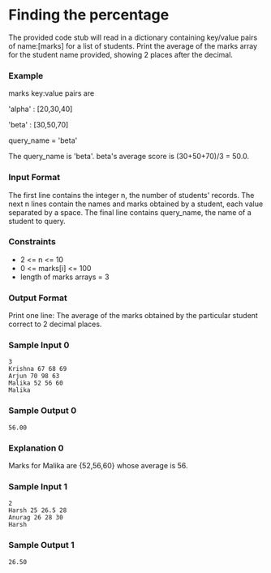 # Finding the percentage

The provided code stub will read in a dictionary containing key/value pairs of name:[marks] for a list of students. Print the average of the marks array for the student name provided, showing 2 places after the decimal.

### Example

marks key:value pairs are

'alpha' : [20,30,40]

'beta' : [30,50,70]

query_name = 'beta'

The query_name is 'beta'. beta's average score is (30+50+70)/3 = 50.0.

### Input Format

The first line contains the integer n, the number of students' records. The next n lines contain the names and marks obtained by a student, each value separated by a space. The final line contains query_name, the name of a student to query.

### Constraints
- 2 <= n <= 10
- 0 <= marks[i] <= 100
- length of marks arrays = 3

### Output Format

Print one line: The average of the marks obtained by the particular student correct to 2 decimal places.

### Sample Input 0
```
3
Krishna 67 68 69
Arjun 70 98 63
Malika 52 56 60
Malika
```

### Sample Output 0
```
56.00
```

### Explanation 0

Marks for Malika are {52,56,60} whose average is 56. 

### Sample Input 1
```
2
Harsh 25 26.5 28
Anurag 26 28 30
Harsh
```

### Sample Output 1
```
26.50
```